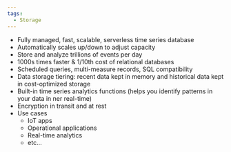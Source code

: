 ```yaml
---
tags:
  - Storage
---
```


- Fully managed, fast, scalable, serverless time series database
- Automatically scales up/down to adjust capacity
- Store and analyze trillions of events per day
- 1000s times faster & 1/10th cost of relational databases
- Scheduled queries, multi-measure records, SQL compatibility
- Data storage tiering: recent data kept in memory and historical data kept in cost-optimized storage
- Built-in time series analytics functions (helps you identify patterns in your data in ner real-time)
- Encryption in transit and at rest
- Use cases
	- IoT apps
	- Operational applications
	- Real-time analytics
	- etc...